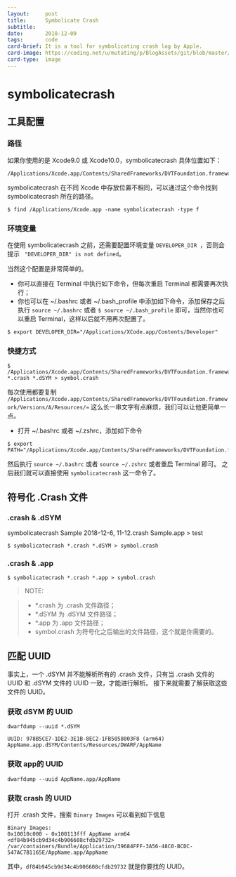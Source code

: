 ```yaml
---
layout:     post
title:      Symbolicate Crash
subtitle:   
date:       2018-12-09
tags:       code
card-brief: It is a tool for symbolicating crash log by Apple.
card-image: https://coding.net/u/mutating/p/BlogAssets/git/blob/master/2018/12/2018-12-09-symbolicatecrash/Xcode.png
card-type:  image
---
```


# symbolicatecrash

## 工具配置

### 路径

如果你使用的是 Xcode9.0 或 Xcode10.0，symbolicatecrash 具体位置如下： 

```
/Applications/Xcode.app/Contents/SharedFrameworks/DVTFoundation.framework/Versions/A/Resources/symbolicatecrash
```
symbolicatecrash 在不同 Xcode 中存放位置不相同，可以通过这个命令找到 symbolicatecrash 所在的路径。

```shell
$ find /Applications/Xcode.app -name symbolicatecrash -type f
```

### 环境变量

在使用 symbolicatecrash 之前，还需要配置环境变量 `DEVELOPER_DIR `，否则会提示 ` "DEVELOPER_DIR" is not defined`。

当然这个配置是非常简单的。

* 你可以直接在 Terminal 中执行如下命令，但每次重启 Terminal 都需要再次执行；
* 你也可以在 ~/.bashrc 或者 ~/.bash_profile 中添加如下命令，添加保存之后执行 `source ~/.bashrc` 或者 `$ source ~/.bash_profile` 即可，当然你也可以重启 Terminal，这样以后就不用再次配置了。

```shell
$ export DEVELOPER_DIR="/Applications/XCode.app/Contents/Developer"
```

### 快捷方式

```
$ /Applications/Xcode.app/Contents/SharedFrameworks/DVTFoundation.framework/Versions/A/Resources/symbolicatecrash *.crash *.dSYM > symbol.crash
```

每次使用都要复制 `/Applications/Xcode.app/Contents/SharedFrameworks/DVTFoundation.framework/Versions/A/Resources/≈` 这么长一串文字有点麻烦，我们可以让他更简单一点。

* 打开 ~/.bashrc 或者 ~/.zshrc，添加如下命令

```shell
$ export PATH="/Applications/Xcode.app/Contents/SharedFrameworks/DVTFoundation.framework/Versions/A/Resources/:$PATH"
```

然后执行 `source ~/.bashrc` 或者 `source ~/.zshrc` 或者重启 Terminal 即可。
之后我们就可以直接使用 `symbolicatecrash` 这一命令了。

## 符号化 .Crash 文件

### .crash & .dSYM
symbolicatecrash  Sample 2018-12-6, 11-12.crash Sample.app > test
```
$ symbolicatecrash *.crash *.dSYM > symbol.crash
```

### .crash & .app

```
$ symbolicatecrash *.crash *.app > symbol.crash
```

> NOTE: 

> * *.crash 为 .crash 文件路径；
> * *.dSYM 为 .dSYM 文件路径；
> * *.app 为 .app 文件路径；
> * symbol.crash 为符号化之后输出的文件路径，这个就是你需要的。

## 匹配 UUID

事实上，一个 .dSYM 并不能解析所有的 .crash 文件，只有当 .crash 文件的 UUID 和 .dSYM 文件的 UUID 一致，才能进行解析。
接下来就需要了解获取这些文件的 UUID。

### 获取 dSYM 的 UUID

```shell
dwarfdump --uuid *.dSYM
```

```
UUID: 978B5CE7-1DE2-3E1B-8EC2-1FB5058003F8 (arm64) AppName.app.dSYM/Contents/Resources/DWARF/AppName
```

### 获取 app的 UUID

```shell
dwarfdump --uuid AppName.app/AppName
```

### 获取 crash 的 UUID

打开 .crash 文件，搜索 `Binary Images` 可以看到如下信息

```
Binary Images:
0x10010c000 - 0x100113fff AppName arm64  <df84b945cb9d34c4b906608cfdb29732> /var/containers/Bundle/Application/39684FFF-3A56-48C0-BCDC-547AC7B1165E/AppName.app/AppName
```

其中，`df84b945cb9d34c4b906608cfdb29732` 就是你要找的 UUID。

